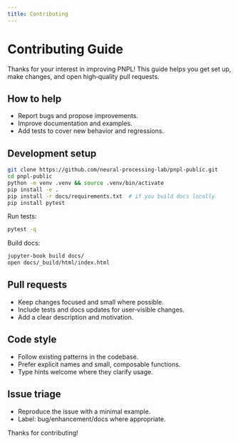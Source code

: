 ```yaml
---
title: Contributing
---
```


# Contributing Guide

Thanks for your interest in improving PNPL! This guide helps you get set up, make changes, and open high‑quality pull requests.

## How to help
- Report bugs and propose improvements.
- Improve documentation and examples.
- Add tests to cover new behavior and regressions.

## Development setup
```bash
git clone https://github.com/neural-processing-lab/pnpl-public.git
cd pnpl-public
python -m venv .venv && source .venv/bin/activate
pip install -e .
pip install -r docs/requirements.txt  # if you build docs locally
pip install pytest
```

Run tests:
```bash
pytest -q
```

Build docs:
```bash
jupyter-book build docs/
open docs/_build/html/index.html
```

## Pull requests
- Keep changes focused and small where possible.
- Include tests and docs updates for user‑visible changes.
- Add a clear description and motivation.

## Code style
- Follow existing patterns in the codebase.
- Prefer explicit names and small, composable functions.
- Type hints welcome where they clarify usage.

## Issue triage
- Reproduce the issue with a minimal example.
- Label: bug/enhancement/docs where appropriate.

Thanks for contributing!

